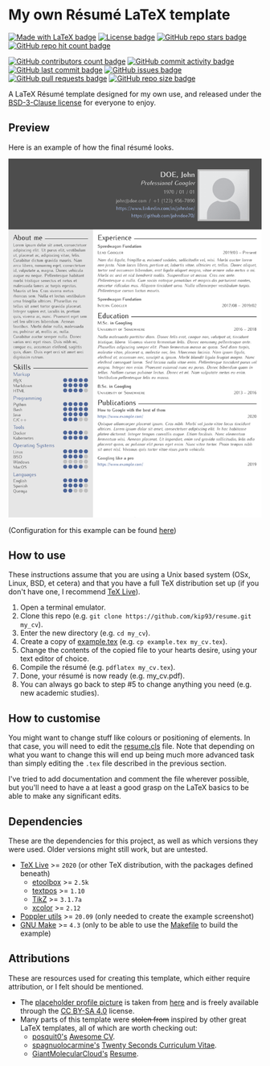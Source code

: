# My own Résumé LaTeX template

[![Made with LaTeX badge](https://img.shields.io/badge/Made%20with-LaTeX-blue?style=flat-square)](https://github.com/kip93/resume/search?l=tex)
[![License badge](https://img.shields.io/github/license/kip93/resume?style=flat-square)](./LICENSE)
[![GitHub repo stars badge](https://img.shields.io/github/stars/kip93/resume?style=flat-square)](https://github.com/kip93/resume/stargazers)
[![GitHub repo hit count badge](http://hits.dwyl.com/kip93/resume.svg)](https://github.com/kip93/resume)

[![GitHub contributors count badge](https://img.shields.io/github/contributors/kip93/resume?style=flat-square)](https://github.com/kip93/resume/graphs/contributors)
[![GitHub commit activity badge](https://img.shields.io/github/commit-activity/m/kip93/resume?style=flat-square)](https://github.com/kip93/resume/graphs/commit-activity)
[![GitHub last commit badge](https://img.shields.io/github/last-commit/kip93/resume?style=flat-square)](https://github.com/kip93/resume/commits/master)
[![GitHub issues badge](https://img.shields.io/github/issues/kip93/resume?style=flat-square)](https://github.com/kip93/resume/issues)
[![GitHub pull requests badge](https://img.shields.io/github/issues-pr/kip93/resume?style=flat-square)](https://github.com/kip93/resume/pulls)
[![GitHub repo size badge](https://img.shields.io/github/repo-size/kip93/resume?style=flat-square)](https://github.com/kip93/resume)

A LaTeX Résumé template designed for my own use, and released under the
[BSD-3-Clause license](./LICENSE) for everyone to enjoy.

## Preview

Here is an example of how the final résumé looks.

[![Résumé example](./example-1.png)](./example.pdf)

(Configuration for this example can be found [here](./example.tex))

## How to use

These instructions assume that you are using a Unix based system (OSx, Linux,
BSD, et cetera) and that you have a full TeX distribution set up (if you don't
have one, I recommend [TeX Live](http://tug.org/texlive/)).

1. Open a terminal emulator.
2. Clone this repo (e.g. `git clone https://github.com/kip93/resume.git my_cv`).
3. Enter the new directory (e.g. `cd my_cv`).
4. Create a copy of [example.tex](./example.tex)
   (e.g. `cp example.tex my_cv.tex`).
5. Change the contents of the copied file to your hearts desire, using your
   text editor of choice.
6. Compile the résumé (e.g. `pdflatex my_cv.tex`).
7. Done, your résumé is now ready (e.g. my_cv.pdf).
8. You can always go back to step #5 to change anything you need (e.g. new
   academic studies).

## How to customise

You might want to change stuff like colours or positioning of elements. In that
case, you will need to edit the [resume.cls](./resume.cls) file. Note that
depending on what you want to change this will end up being much more advanced
task than simply editing the `.tex` file described in the previous section.

I've tried to add documentation and comment the file wherever possible, but
you'll need to have a at least a good grasp on the LaTeX basics to be able to
make any significant edits.

## Dependencies

These are the dependencies for this project, as well as which versions they were
used. Older versions might still work, but are untested.

 * [TeX Live](https://www.tug.org/texlive/) >= `2020` (or other TeX distribution,
   with the packages defined beneath)
   * [etoolbox](https://ctan.org/pkg/etoolbox) >= `2.5k`
   * [textpos](https://ctan.org/pkg/textpos) >= `1.10`
   * [TikZ](https://www.ctan.org/pkg/tikz) >= `3.1.7a`
   * [xcolor](https://ctan.org/pkg/xcolor) >= `2.12`
 * [Poppler utils](https://poppler.freedesktop.org/) >= `20.09` (only needed to
   create the example screenshot)
 * [GNU Make](https://www.gnu.org/software/make/) >= `4.3` (only to be able to
   use the [Makefile](./Makefile) to build the example)

## Attributions

These are resources used for creating this template, which either require
attribution, or I felt should be mentioned.

 * The [placeholder profile picture](./example.png) is taken from
   [here](https://commons.wikimedia.org/wiki/File:Portrait_Placeholder.png) and
   is freely available through the
   [CC BY-SA 4.0](https://creativecommons.org/licenses/by-sa/4.0/deed.en)
   license.
 * Many parts of this template were ~~stolen from~~ inspired by other great
   LaTeX templates, all of which are worth checking out:
   * [posquit0's](https://github.com/posquit0)
     [Awesome CV](https://github.com/posquit0/Awesome-CV).
   * [spagnuolocarmine's](https://github.com/spagnuolocarmine)
     [Twenty Seconds Curriculum Vitae](https://github.com/spagnuolocarmine/TwentySecondsCurriculumVitae-LaTex).
   * [GiantMolecularCloud's](https://github.com/GiantMolecularCloud)
     [Resume](https://github.com/GiantMolecularCloud/my-resume).
